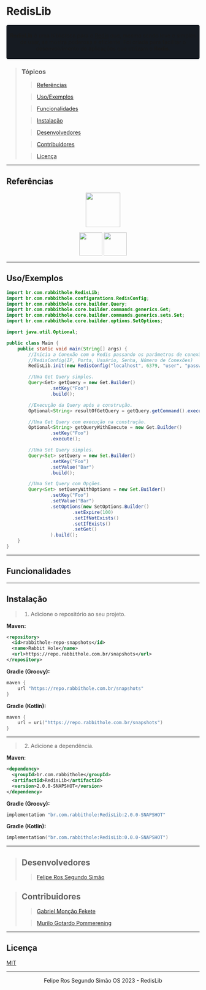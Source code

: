 # RedisLib

<div align="center" style="background-color: #161b22; border-radius: 4px; padding: 5px;">

**RedisLib** é uma biblioteca para o [Redis](https://redis.io/) que, 
mesmo sendo leve e simples de usar, se mostra poderosa e eficiente. 
Foi criada para facilitar o desenvolvimento de aplicações que utilizam o **Redis**.

</div>

>### Tópicos
>
>> [Referências](#referências)
>
>> [Uso/Exemplos](#usoexemplos)
>
>> [Funcionalidades](#funcionalidades)
>
>> [Instalação](#instalação)
>
>> [Desenvolvedores](#desenvolvedores)
>
>> [Contribuidores](#contribuidores)
>
>> [Licença](#licença)

---

## Referências

<div align="center">

<a href="https://redis.io"><img style="display: inline-block; vertical-align: middle;" src="https://cdn.jsdelivr.net/gh/devicons/devicon/icons/redis/redis-original.svg" width="90" height="90"></a>

<a href="https://pt.wikipedia.org/wiki/Princípio_KISS"><img src="https://github.githubassets.com/images/icons/emoji/unicode/1f48b.png" width="60" height="60"></a>
<a href="https://en.wikipedia.org/wiki/Overengineering"><img src="https://github.githubassets.com/images/icons/emoji/unicode/2699.png" width="60" height="60"></a>

</div>

---

## Uso/Exemplos



```java
import br.com.rabbithole.RedisLib;
import br.com.rabbithole.configurations.RedisConfig;
import br.com.rabbithole.core.builder.Query;
import br.com.rabbithole.core.builder.commands.generics.Get;
import br.com.rabbithole.core.builder.commands.generics.sets.Set;
import br.com.rabbithole.core.builder.options.SetOptions;

import java.util.Optional;

public class Main {
    public static void main(String[] args) {
        //Inicia a Conexão com o Redis passando os parâmetros de conexão 
        //RedisConfig(IP, Porta, Usuário, Senha, Número de Conexões)
        RedisLib.init(new RedisConfig("localhost", 6379, "user", "password", 100));

        //Uma Get Query simples.
        Query<Get> getQuery = new Get.Builder()
                .setKey("Foo")
                .build();

        //Execução da Query após a construção.
        Optional<String> resultOfGetQuery = getQuery.getCommand().execute();

        //Uma Get Query com execução na construção.
        Optional<String> getQueryWithExecute = new Get.Builder()
                .setKey("Foo")
                .execute();

        //Uma Set Query simples.
        Query<Set> setQuery = new Set.Builder()
                .setKey("Foo")
                .setValue("Bar")
                .build();

        //Uma Set Query com Opções.
        Query<Set> setQueryWithOptions = new Set.Builder()
                .setKey("Foo")
                .setValue("Bar")
                .setOptions(new SetOptions.Builder()
                        .setExpire(100)
                        .setIfNotExists()
                        .setIfExists()
                        .setGet()
                ).build();
    }
}
```

---

## Funcionalidades

---

## Instalação

> 1. Adicione o repositório ao seu projeto.

**Maven:**

```xml
<repository>
  <id>rabbithole-repo-snapshots</id>
  <name>Rabbit Hole</name>
  <url>https://repo.rabbithole.com.br/snapshots</url>
</repository>
```

**Gradle (Groovy):**

```groovy
maven {
    url "https://repo.rabbithole.com.br/snapshots"
}
```

**Gradle (Kotlin):**

```kotlin
maven {
    url = uri("https://repo.rabbithole.com.br/snapshots")
}
```

---

> 2. Adicione a dependência.

**Maven**:

```xml
<dependency>
  <groupId>br.com.rabbithole</groupId>
  <artifactId>RedisLib</artifactId>
  <version>2.0.0-SNAPSHOT</version>
</dependency>
```

**Gradle (Groovy):**

```groovy
implementation "br.com.rabbithole:RedisLib:2.0.0-SNAPSHOT"
```

**Gradle (Kotlin):**

```kotlin
implementation("br.com.rabbithole:RedisLib:0.0.0-SNAPSHOT")
```

---

> ## Desenvolvedores
>
>> [Felipe Ros Segundo Simão](https://github.com/FelipeRos19)

> ## Contribuidores
> 
>> [Gabriel Monção Fekete](https://github.com/gabrielfeket)
> 
>> [Murilo Gotardo Pommerening](https://github.com/Murilo-Gotardo)

---

## Licença

[MIT](https://choosealicense.com/licenses/mit/)

---

<p align="center">Felipe Ros Segundo Simão OS 2023 - RedisLib</p>